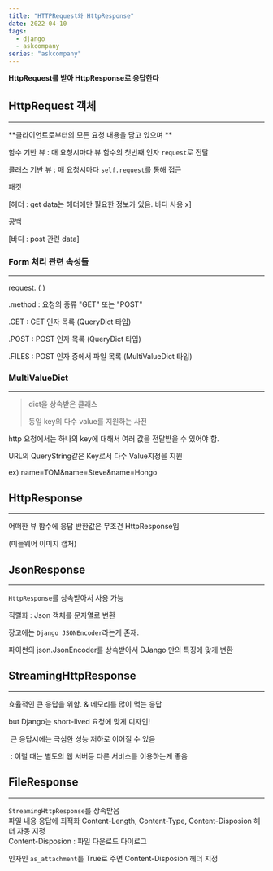 ```yaml
---
title: "HTTPRequest와 HttpResponse"
date: 2022-04-10
tags:
  - django
  - askcompany
series: "askcompany"
---
```


**HttpRequest를 받아 HttpResponse로 응답한다**

## HttpRequest 객체

---

**클라이언트로부터의 모든 요청 내용을 담고 있으며 **

함수 기반 뷰 : 매 요청시마다 뷰 함수의 첫번째 인자 `request`로 전달

클래스 기반 뷰 : 매 요청시마다 `self.request`를 통해 접근

패킷

[헤더 : get data는 헤더에만 필요한 정보가 있음. 바디 사용 x]

공백

[바디 : post 관련 data]

### Form 처리 관련 속성들

---

request. ( )

.method : 요청의 종류 "GET" 또는 "POST"

.GET : GET 인자 목록 (QueryDict 타입)

.POST : POST 인자 목록 (QueryDict 타입)

.FILES : POST 인자 중에서 파일 목록 (MultiValueDict 타입)

### MultiValueDict

---

> dict을 상속받은 클래스
>
> 동일 key의 다수 value를 지원하는 사전

http 요청에서는 하나의 key에 대해서 여러 값을 전달받을 수 있어야 함.

URL의 QueryString같은 Key로서 다수 Value지정을 지원

ex) name=TOM&name=Steve&name=Hongo

## HttpResponse

---

어떠한 뷰 함수에 응답 반환값은 무조건 HttpResponse임

(미들웨어 이미지 캡처)

## JsonResponse

---

`HttpResponse`를 상속받아서 사용 가능

직렬화 : Json 객체를 문자열로 변환

장고에는 `Django JSONEncoder`라는게 존재.

파이썬의 json.JsonEncoder를 상속받아서 DJango 만의 특징에 맞게 변환

## StreamingHttpResponse

---

효율적인 큰 응답을 위함. & 메모리를 많이 먹는 응답

but Django는 short-lived 요청에 맞게 디자인!

​ 큰 응답시에는 극심한 성능 저하로 이어질 수 있음

​ : 이럴 때는 별도의 웹 서버등 다른 서비스를 이용하는게 좋음

## FileResponse

---

`StreamingHttpResponse`를 상속받음  
파일 내용 응답에 최적화
Content-Length, Content-Type, Content-Disposion 헤더 자동 지정  
Content-Disposion : 파일 다운로드 다이로그

인자인 `as_attachment`를 True로 주면 Content-Disposion 헤더 지정

